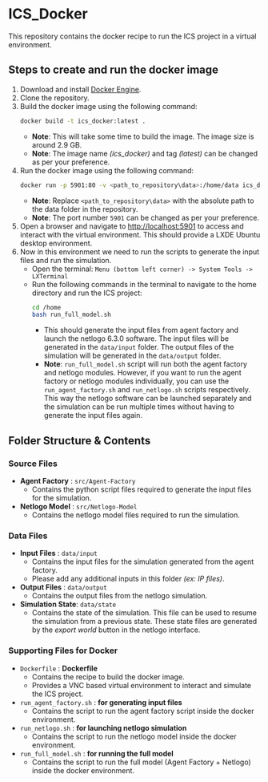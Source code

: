 # ICS_Docker
This repository contains the docker recipe to run the ICS project in a virtual environment.

## Steps to create and run the docker image
1. Download and install [Docker Engine](https://docs.docker.com/engine/install/). 
2. Clone the repository.
3. Build the docker image using the following command:
    ```bash
    docker build -t ics_docker:latest .
    ```
    - **Note**: This will take some time to build the image. The image size is around 2.9 GB.
    - **Note**: The image name *(ics_docker)* and tag *(latest)* can be changed as per your preference.
4. Run the docker image using the following command:
    ```bash
    docker run -p 5901:80 -v <path_to_repository\data>:/home/data ics_docker:latest
    ```
    - **Note**: Replace `<path_to_repository\data>` with the absolute path to the data folder in the repository.
    - **Note**: The port number `5901` can be changed as per your preference.
5. Open a browser and navigate to [http://localhost:5901](http://localhost:5901) to access and interact with the virtual environment. This should provide a LXDE Ubuntu desktop environment.
6. Now in this environment we need to run the scripts to generate the input files and run the simulation. 
    - Open the terminal: `Menu (bottom left corner) -> System Tools -> LXTerminal`
    - Run the following commands in the terminal to navigate to the home directory and run the ICS project:
        ```bash
        cd /home
        bash run_full_model.sh
        ```
      - This should generate the input files from agent factory and launch the netlogo 6.3.0 software. The input files will be generated in the `data/input` folder. The output files of the simulation will be generated in the `data/output` folder.
      - **Note**: `run_full_model.sh` script will run both the agent factory and netlogo modules. However, if you want to run the agent factory or netlogo modules individually, you can use the `run_agent_factory.sh` and `run_netlogo.sh` scripts respectively. This way the netlogo software can be launched separately and the simulation can be run multiple times without having to generate the input files again.

## Folder Structure & Contents
### Source Files
- **Agent Factory** : `src/Agent-Factory`
  - Contains the python script files required to generate the input files for the simulation.
- **Netlogo Model** : `src/Netlogo-Model`
  - Contains the netlogo model files required to run the simulation.
### Data Files
- **Input Files** : `data/input`
  - Contains the input files for the simulation generated from the agent factory. 
  - Please add any additional inputs in this folder *(ex: IP files)*.
- **Output Files** : `data/output`
  - Contains the output files from the netlogo simulation.
- **Simulation State**: `data/state`
  - Contains the state of the simulation. This file can be used to resume the simulation from a previous state. These state files are generated by the *export world* button in the netlogo interface.
### Supporting Files for Docker
- `Dockerfile` : **Dockerfile**
  - Contains the recipe to build the docker image.
  - Provides a VNC based virtual environment to interact and simulate the ICS project.
- `run_agent_factory.sh` : **for generating input files**
  - Contains the script to run the agent factory script inside the docker environment.
- `run_netlogo.sh` : **for launching netlogo simulation**
  - Contains the script to run the netlogo model inside the docker environment.
- `run_full_model.sh` : **for running the full model**
  - Contains the script to run the full model (Agent Factory + Netlogo) inside the docker environment.


